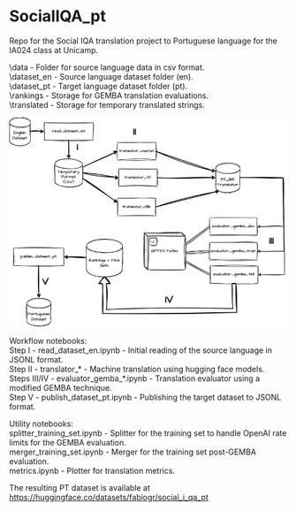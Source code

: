 # SocialIQA_pt
Repo for the Social IQA translation project to Portuguese language for the IA024 class at Unicamp.  

\data           - Folder for source language data in csv format.  
\dataset_en     - Source language dataset folder (en).    
\dataset_pt     - Target language dataset folder (pt).    
\rankings       - Storage for GEMBA translation evaluations.  
\translated     - Storage for temporary translated strings.  

![alt text](https://github.com/fabiograssiotto/SocialIQA_pt/blob/main/images/translation.drawio.png?raw=true)

Workflow notebooks:  
Step I       - read_dataset_en.ipynb       - Initial reading of the source language in JSONL format.  
Step II      - translator_*                - Machine translation using hugging face models.  
Steps III/IV - evaluator_gemba_*.ipynb     - Translation evaluator using a modified GEMBA technique.  
Step V       - publish_dataset_pt.ipynb    - Publishing the target dataset to JSONL format.  

Utility notebooks:  
splitter_training_set.ipynb - Splitter for the training set to handle OpenAI rate limits for the GEMBA evaluation.  
merger_training_set.ipynb   - Merger for the training set post-GEMBA evaluation.  
metrics.ipynb               - Plotter for translation metrics.  

The resulting PT dataset is available at https://huggingface.co/datasets/fabiogr/social_i_qa_pt  
